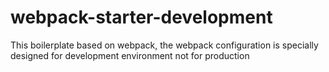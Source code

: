 # webpack-starter-development
This boilerplate based on webpack, the webpack configuration is specially designed for development environment not for production

